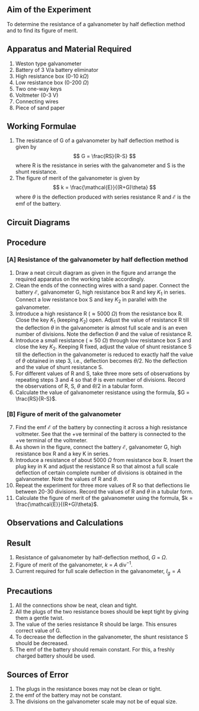 ## Aim of the Experiment 
To determine the resistance of a galvanometer by half deflection method and to find its figure of merit. 

## Apparatus and Material Required 
1. Weston type galvanometer 
2. Battery of 3 V/a battery eliminator
3. High resistance box (0-10 $k\Omega$)
4. Low resistance box (0-200 $\Omega$)
5. Two one-way keys
6. Voltmeter (0-3 V) 
7. Connecting wires 
8. Piece of sand paper 

## Working Formulae 
1. The resistance of G of a galvanometer by half deflection method is given by 
$$
G = \frac{RS}{R-S}
$$
where R is the resistance in series with the galvanometer and S is the shunt resistance. 
2. The figure of merit of the galvanometer is given by 
$$
k = \frac{\mathcal{E}}{(R+G)\theta}
$$
where $\theta$ is the deflection produced with series resistance R and $\mathcal{E}$ is the emf of the battery. 

## Circuit Diagrams 

## Procedure 
### [A] Resistance of the galvanometer by half deflection method 
1. Draw a neat circuit diagram as given in the figure and arrange the required apparatus on the working table accordingly. 
2. Clean the ends of the connecting wires with a sand paper. Connect the battery $\mathcal{E}$, galvanometer G, high resistance box R and key $K_1$ in series. Connect a low resistance box S and key $K_2$ in parallel with the galvanometer. 
3. Introduce a high resistance R ($\approx5000\ \Omega$) from the resistance box R. Close the key $K_1$ (keeping $K_2$) open. Adjust the value of resistance R till the deflection $\theta$ in the galvanometer is almost full scale and is an even number of divisions. Note the deflection $\theta$ and the value of resistance R. 
4. Introduce a small resistance ($\approx 50\ \Omega$) through low resistance box S and close the key $K_2$. Keeping R fixed, adjust the value of shunt resistance S till the deflection in the galvanometer is reduced to exactly half the value of $\theta$ obtained in step 3, i.e., deflection becomes $\theta/2$. No the deflection and the value of shunt resistance S. 
5. For different values of R and S, take three more sets of observations by repeating steps 3 and 4 so that $\theta$ is even number of divisions. Record the observations of R, S, $\theta$ and $\theta/2$ in a tabular form. 
6. Calculate the value of galvanometer resistance using the formula, $G = \frac{RS}{R-S}$.

### [B] Figure of merit of the galvanometer 
7. Find the emf $\mathcal{E}$ of the battery by connecting it across a high resistance voltmeter. See that the +ve terminal of the battery is connected to the +ve terminal of the voltmeter. 
8. As shown in the figure, connect the battery $\mathcal{E}$, galvanometer G, high resistance box R and a key K in series. 
9. Introduce a resistance of about 5000 $\Omega$ from resistance box R. Insert the plug key in K and adjust the resistance R so that almost a full scale deflection of certain complete number of divisions is obtained in the galvanometer. Note the values of R and $\theta$. 
10. Repeat the experiment for three more values of R so that deflections lie between 20-30 divisions. Record the values of R and $\theta$ in a tubular form. 
11. Calculate the figure of merit of the galvanometer using the formula, $k = \frac{\mathcal{E}}{(R+G)\theta}$.

## Observations and Calculations 

## Result 
1. Resistance of galvanometer by half-deflection method, $G$ = $\Omega$.
2. Figure of merit of the galvanometer, $k$ = $A\ \text{div}^{-1}$.
3. Current required for full scale deflection in the galvanometer, $I_g = A$

## Precautions 
1. All the connections show be neat, clean and tight. 
2. All the plugs of the two resistance boxes should be kept tight by giving them a gentle twist. 
3. The value of the series resistance R should be large. This ensures correct value of G. 
4. To decrease the deflection in the galvanometer, the shunt resistance S should be decreased. 
5. The emf of the battery should remain constant. For this, a freshly charged battery should be used. 

## Sources of Error 
1. The plugs in the resistance boxes may not be clean or tight. 
2. the emf of the battery may not be constant. 
3. The divisions on the galvanometer scale may not be of equal size. 